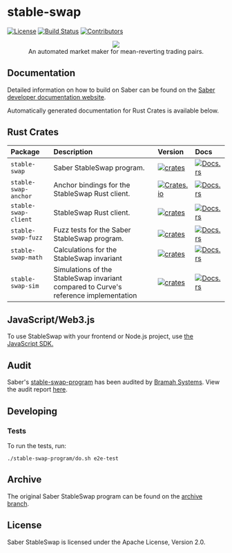 # stable-swap

[![License](https://img.shields.io/crates/l/stable-swap-anchor)](https://github.com/saber-hq/stable-swap/blob/master/LICENSE)
[![Build Status](https://img.shields.io/github/workflow/status/saber-hq/stable-swap/Program/master)](https://github.com/saber-hq/stable-swap/actions/workflows/program.yml?query=branch%3Amaster)
[![Contributors](https://img.shields.io/github/contributors/saber-hq/stable-swap)](https://github.com/saber-hq/stable-swap/graphs/contributors)

<div align="center">
    <img src="/assets/banner.png" />
</div>

<div align="center">
    An automated market maker for mean-reverting trading pairs.
</div>

## Documentation

Detailed information on how to build on Saber can be found on the [Saber developer documentation website](https://docs.saber.so/docs/developing/overview).

Automatically generated documentation for Rust Crates is available below.

## Rust Crates

| Package              | Description                                                                          | Version                                                                                                         | Docs                                                                                           |
| :------------------- | :----------------------------------------------------------------------------------- | :-------------------------------------------------------------------------------------------------------------- | :--------------------------------------------------------------------------------------------- |
| `stable-swap`        | Saber StableSwap program.                                                            | [![crates](https://img.shields.io/crates/v/stable-swap)](https://crates.io/crates/stable-swap)                  | [![Docs.rs](https://docs.rs/stable-swap/badge.svg)](https://docs.rs/stable-swap)               |
| `stable-swap-anchor` | Anchor bindings for the StableSwap Rust client.                                      | [![Crates.io](https://img.shields.io/crates/v/stable-swap-anchor)](https://crates.io/crates/stable-swap-anchor) | [![Docs.rs](https://docs.rs/stable-swap-anchor/badge.svg)](https://docs.rs/stable-swap-anchor) |
| `stable-swap-client` | StableSwap Rust client.                                                              | [![crates](https://img.shields.io/crates/v/stable-swap-client)](https://crates.io/crates/stable-swap-client)    | [![Docs.rs](https://docs.rs/stable-swap-client/badge.svg)](https://docs.rs/stable-swap-client) |
| `stable-swap-fuzz`   | Fuzz tests for the Saber StableSwap program.                                         | [![crates](https://img.shields.io/crates/v/stable-swap-fuzz)](https://crates.io/crates/stable-swap-fuzz)        | [![Docs.rs](https://docs.rs/stable-swap-fuzz/badge.svg)](https://docs.rs/stable-swap-fuzz)     |
| `stable-swap-math`   | Calculations for the StableSwap invariant                                            | [![crates](https://img.shields.io/crates/v/stable-swap-math)](https://crates.io/crates/stable-swap-math)        | [![Docs.rs](https://docs.rs/stable-swap-math/badge.svg)](https://docs.rs/stable-swap-math)     |
| `stable-swap-sim`    | Simulations of the StableSwap invariant compared to Curve's reference implementation | [![crates](https://img.shields.io/crates/v/stable-swap-sim)](https://crates.io/crates/stable-swap-sim)          | [![Docs.rs](https://docs.rs/stable-swap-sim/badge.svg)](https://docs.rs/stable-swap-sim)       |

## JavaScript/Web3.js

To use StableSwap with your frontend or Node.js project, use [the JavaScript SDK.](https://github.com/saber-hq/saber-common/tree/master/packages/stableswap-sdk)

## Audit

Saber's [stable-swap-program](https://github.com/saber-hq/stable-swap/tree/master/stable-swap-program) has been audited by [Bramah Systems](https://www.bramah.systems/). View the audit report [here](https://github.com/saber-hq/stable-swap/blob/master/audit/bramah-systems.pdf).

## Developing

### Tests

To run the tests, run:

```
./stable-swap-program/do.sh e2e-test
```

## Archive

The original Saber StableSwap program can be found on the [archive branch](https://github.com/saber-hq/stable-swap/tree/archive).

## License

Saber StableSwap is licensed under the Apache License, Version 2.0.
